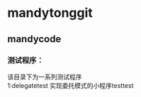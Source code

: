 mandytonggit
============

mandycode
------------
### 测试程序：<br />                
该目录下为一系列测试程序                        
1:delegatetest 实现委托模式的小程序testtest
